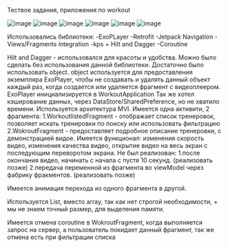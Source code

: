 Тествое задания, приложения по workout

![image](https://github.com/user-attachments/assets/44da0179-87dd-453b-b2bd-722ff2e7ff2c)
![image](https://github.com/user-attachments/assets/dcd41c79-b10c-4d11-9193-1d7c0322280e)
![image](https://github.com/user-attachments/assets/7fdb6cf2-36de-4b7a-b7db-69be673ad4d6)
![image](https://github.com/user-attachments/assets/b4c89c2e-a95e-4982-80bc-890cdc79c87d)
![image](https://github.com/user-attachments/assets/b3f43b66-1687-42e7-ac19-73a8957bef68)
![image](https://github.com/user-attachments/assets/205bdb3a-fd13-4162-a214-9ae22ee15680)



Использовались библиотеки:
-ExoPLayer
-Retrofit
-Jetpack Navigation
-Views/Fragments integration
-kps + Hilt and Dagger
-Coroutine

Hilt and Dagger - использовался для красоты и удобства. Можно было сделать без использования данной библиотеки. 
Достаточно было использовать object.
object используется для предоставления экземпляра ExoPlayer, чтобы не создавать и удалять данный объект каждый раз, 
когда создается или удаляется фрагмент с видеоплеером. ExoPlayer инициализируется в WorkoutApplication
Так же хотел кэширование данных, через DataStore/SharedPreference, но не хватило времени.
Используется архитектура MVI.
Имеется одна активити, 2 фрагмента:
1.WorkoutlistedFragment - отображает список тренеровок, позволяет искать тренировки по поиску или использовать фильтрацию
2.WokroutFragment - предоставляет подробное описание тренеровки, с демонстрацией видое. Имеется функционал: изменения скорость видео,
изменения качества видео, открытие видео на весь экран с последующим переворотом экрана.
Не был реализован: 
  1.после окончания видео, начинать с начала с пустя 10 секунд. (реализовать позже)
  2.передача переменной из фрагмента во viewModel через фабрику фракментов. (реализовать позже)

  Имеется анимация перехода из одного фрагмента в другой.

  Используется List, вместо array, так как нет строгой необходимости, + мы не знаем точный размер, для выделения памяти.

  Имеется отмена coroutine в WokroutFragment, когда выполняется запрос на сервер, а пользователь покидает данный фрагмент, так же отмена есть при фильтрации списка
